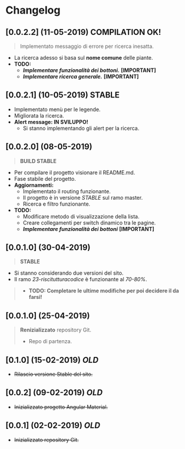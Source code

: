 # Changelog

## [0.0.2.2] (11-05-2019) **COMPILATION OK!**
> Implementato messaggio di errore per ricerca inesatta.
- La ricerca adesso si basa sul **nome comune** delle piante.
- **TODO:**
    - ***Implementare funzionalità dei bottoni.***  **[IMPORTANT]**
    - ***Implementare ricerca generale.***  **[IMPORTANT]**

## [0.0.2.1] (10-05-2019) **STABLE**
- Implementato menù per le legende.
- Migliorata la ricerca.
- **Alert message: IN SVILUPPO!**
    - Si stanno implementando gli alert per la ricerca. 

## [0.0.2.0] (08-05-2019)
> **BUILD STABLE**
- Per compilare il progetto visionare il README.md.
- Fase stabile del progetto. 
- **Aggiornamenti:**
    - Implementato il routing funzionante.
    - Il progetto è in versione *STABLE* sul ramo master.
    - Ricerca e filtro funzionante.
- **TODO:**
    - Modificare metodo di visualizzazione della lista.
    - Creare collegamenti per switch dinamico tra le pagine.
    - ***Implementare funzionalità dei bottoni***  **[IMPORTANT]**


## [0.0.1.0] (30-04-2019)
> **STABLE**
- Si stanno considerando due versioni del sito.
- Il ramo *23-riscitutturacodice* è funzionante al *70-80%*.
>- **TODO: Completare le ultime modifiche per poi decidere il da farsi!** 

## [0.0.1.0] (25-04-2019)
> **Renizializzato** repository Git.
> - Repo di partenza.

## [0.1.0] (15-02-2019) ***OLD***
- ~~Rilascio versione Stable del sito.~~

## [0.0.2] (09-02-2019) ***OLD***
- ~~Inizializzato progetto Angular Material.~~

## [0.0.1] (02-02-2019) ***OLD***
- ~~Inizializzato repository Git.~~
